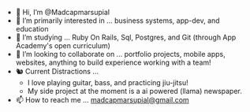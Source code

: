 - 👋 Hi, I’m @Madcapmarsupial
- 👀 I’m primarily interested in ... business systems, app-dev, and education
- 🌱 I’m studying ... Ruby On Rails, Sql, Postgres, and Git (through App Academy's open curriculum)
- 💞️ I’m looking to collaborate on ... portfolio projects, mobile apps, websites, anything to build experience working with a team!
- 🐿️ Current Distractions ...
  * I love playing guitar, bass, and practicing jiu-jitsu!
  *  My side project at the moment is a ai powered (llama) newspaper.
- 📫 How to reach me ... madcapmarsupial@gmail.com

<!---
Madcapmarsupial/Madcapmarsupial is a ✨ special ✨ repository because its `README.md` (this file) appears on your GitHub profile.
You can click the Preview link to take a look at your changes.
--->
